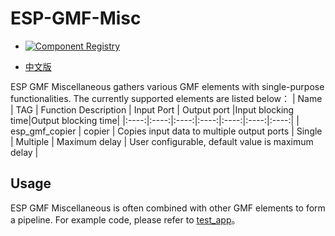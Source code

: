 # ESP-GMF-Misc

- [![Component Registry](https://components.espressif.com/components/espressif/gmf_misc/badge.svg)](https://components.espressif.com/components/espressif/gmf_misc)

- [中文版](./README_CN.md)

ESP GMF Miscellaneous gathers various GMF elements with single-purpose functionalities. The currently supported elements are listed below：
|  Name  | TAG | Function Description | Input Port | Output port |Input blocking time|Output blocking time|
|:----:|:----:|:----:|:----:|:----:|:----:|:----:|
| esp_gmf_copier | copier | Copies input data to multiple output ports | Single | Multiple | Maximum delay | User configurable, default value is maximum delay |

## Usage
ESP GMF Miscellaneous is often combined with other GMF elements to form a pipeline. For example code, please refer to [test_app](../test_apps/main/elements/gmf_audio_play_el_test.c)。

